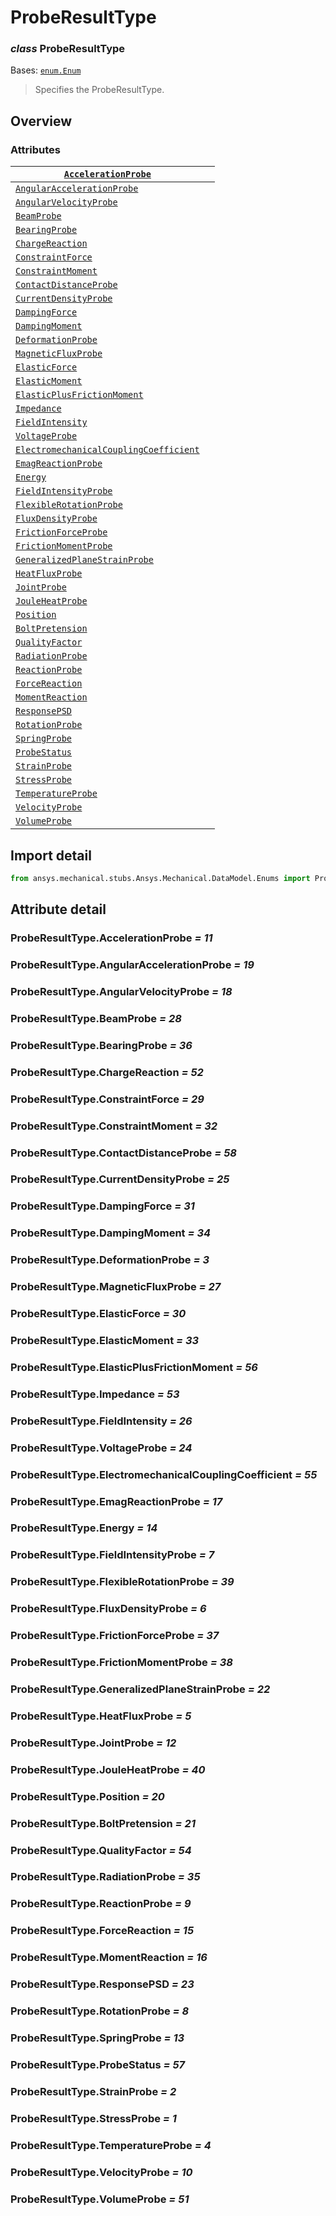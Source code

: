 <a id="proberesulttype"></a>

# ProbeResultType

<a id="ProbeResultType"></a>

### *class* ProbeResultType

Bases: [`enum.Enum`](https://docs.python.org/3/library/enum.html#enum.Enum)

> Specifies the ProbeResultType.

> <!-- !! processed by numpydoc !! -->

<a id="overview"></a>

## Overview

### Attributes

| [`AccelerationProbe`](../../../ACT/Automation/Mechanical/Results/ProbeResults/AccelerationProbe.md#AccelerationProbe)                                                          |    |
|--------------------------------------------------------------------------------------------------------------------------------------------------------------------------------|----|
| [`AngularAccelerationProbe`](../../../ACT/Automation/Mechanical/Results/ProbeResults/AngularAccelerationProbe.md#AngularAccelerationProbe)                                     |    |
| [`AngularVelocityProbe`](../../../ACT/Automation/Mechanical/Results/ProbeResults/AngularVelocityProbe.md#AngularVelocityProbe)                                                 |    |
| [`BeamProbe`](../../../ACT/Automation/Mechanical/Results/ProbeResults/BeamProbe.md#BeamProbe)                                                                                  |    |
| [`BearingProbe`](../../../ACT/Automation/Mechanical/Results/ProbeResults/BearingProbe.md#BearingProbe)                                                                         |    |
| [`ChargeReaction`](#ProbeResultType.ChargeReaction)                                                                                                                            |    |
| [`ConstraintForce`](#ProbeResultType.ConstraintForce)                                                                                                                          |    |
| [`ConstraintMoment`](#ProbeResultType.ConstraintMoment)                                                                                                                        |    |
| [`ContactDistanceProbe`](../../../ACT/Automation/Mechanical/Results/ProbeResults/ContactDistanceProbe.md#ContactDistanceProbe)                                                 |    |
| [`CurrentDensityProbe`](../../../ACT/Automation/Mechanical/Results/ProbeResults/CurrentDensityProbe.md#CurrentDensityProbe)                                                    |    |
| [`DampingForce`](#ProbeResultType.DampingForce)                                                                                                                                |    |
| [`DampingMoment`](#ProbeResultType.DampingMoment)                                                                                                                              |    |
| [`DeformationProbe`](../../../ACT/Automation/Mechanical/Results/ProbeResults/DeformationProbe.md#DeformationProbe)                                                             |    |
| [`MagneticFluxProbe`](../../../ACT/Automation/Mechanical/Results/ProbeResults/MagneticFluxProbe.md#MagneticFluxProbe)                                                          |    |
| [`ElasticForce`](#ProbeResultType.ElasticForce)                                                                                                                                |    |
| [`ElasticMoment`](#ProbeResultType.ElasticMoment)                                                                                                                              |    |
| [`ElasticPlusFrictionMoment`](#ProbeResultType.ElasticPlusFrictionMoment)                                                                                                      |    |
| [`Impedance`](#ProbeResultType.Impedance)                                                                                                                                      |    |
| [`FieldIntensity`](#ProbeResultType.FieldIntensity)                                                                                                                            |    |
| [`VoltageProbe`](#ProbeResultType.VoltageProbe)                                                                                                                                |    |
| [`ElectromechanicalCouplingCoefficient`](../../../ACT/Automation/Mechanical/Results/ProbeResults/ElectromechanicalCouplingCoefficient.md#ElectromechanicalCouplingCoefficient) |    |
| [`EmagReactionProbe`](../../../ACT/Automation/Mechanical/Results/ProbeResults/EmagReactionProbe.md#EmagReactionProbe)                                                          |    |
| [`Energy`](#ProbeResultType.Energy)                                                                                                                                            |    |
| [`FieldIntensityProbe`](../../../ACT/Automation/Mechanical/Results/ProbeResults/FieldIntensityProbe.md#FieldIntensityProbe)                                                    |    |
| [`FlexibleRotationProbe`](../../../ACT/Automation/Mechanical/Results/ProbeResults/FlexibleRotationProbe.md#FlexibleRotationProbe)                                              |    |
| [`FluxDensityProbe`](../../../ACT/Automation/Mechanical/Results/ProbeResults/FluxDensityProbe.md#FluxDensityProbe)                                                             |    |
| [`FrictionForceProbe`](#ProbeResultType.FrictionForceProbe)                                                                                                                    |    |
| [`FrictionMomentProbe`](#ProbeResultType.FrictionMomentProbe)                                                                                                                  |    |
| [`GeneralizedPlaneStrainProbe`](../../../ACT/Automation/Mechanical/Results/ProbeResults/GeneralizedPlaneStrainProbe.md#GeneralizedPlaneStrainProbe)                            |    |
| [`HeatFluxProbe`](../../../ACT/Automation/Mechanical/Results/ProbeResults/HeatFluxProbe.md#HeatFluxProbe)                                                                      |    |
| [`JointProbe`](../../../ACT/Automation/Mechanical/Results/ProbeResults/JointProbe.md#JointProbe)                                                                               |    |
| [`JouleHeatProbe`](../../../ACT/Automation/Mechanical/Results/ProbeResults/JouleHeatProbe.md#JouleHeatProbe)                                                                   |    |
| [`Position`](../../../ACT/Automation/Mechanical/Results/ProbeResults/Position.md#Position)                                                                                     |    |
| [`BoltPretension`](../../../ACT/Automation/Mechanical/BoundaryConditions/BoltPretension.md#BoltPretension)                                                                     |    |
| [`QualityFactor`](../../../ACT/Automation/Mechanical/Results/ProbeResults/QualityFactor.md#QualityFactor)                                                                      |    |
| [`RadiationProbe`](../../../ACT/Automation/Mechanical/Results/ProbeResults/RadiationProbe.md#RadiationProbe)                                                                   |    |
| [`ReactionProbe`](../../../ACT/Automation/Mechanical/Results/ProbeResults/ReactionProbe.md#ReactionProbe)                                                                      |    |
| [`ForceReaction`](../../../ACT/Automation/Mechanical/Results/ProbeResults/ForceReaction.md#ForceReaction)                                                                      |    |
| [`MomentReaction`](../../../ACT/Automation/Mechanical/Results/ProbeResults/MomentReaction.md#MomentReaction)                                                                   |    |
| [`ResponsePSD`](../../../ACT/Automation/Mechanical/Results/ProbeResults/ResponsePSD.md#ResponsePSD)                                                                            |    |
| [`RotationProbe`](../../../ACT/Automation/Mechanical/Results/ProbeResults/RotationProbe.md#RotationProbe)                                                                      |    |
| [`SpringProbe`](../../../ACT/Automation/Mechanical/Results/ProbeResults/SpringProbe.md#SpringProbe)                                                                            |    |
| [`ProbeStatus`](#ProbeResultType.ProbeStatus)                                                                                                                                  |    |
| [`StrainProbe`](../../../ACT/Automation/Mechanical/Results/ProbeResults/StrainProbe.md#StrainProbe)                                                                            |    |
| [`StressProbe`](../../../ACT/Automation/Mechanical/Results/ProbeResults/StressProbe.md#StressProbe)                                                                            |    |
| [`TemperatureProbe`](../../../ACT/Automation/Mechanical/Results/ProbeResults/TemperatureProbe.md#TemperatureProbe)                                                             |    |
| [`VelocityProbe`](../../../ACT/Automation/Mechanical/Results/ProbeResults/VelocityProbe.md#VelocityProbe)                                                                      |    |
| [`VolumeProbe`](../../../ACT/Automation/Mechanical/Results/ProbeResults/VolumeProbe.md#VolumeProbe)                                                                            |    |

<a id="import-detail"></a>

## Import detail

```python
from ansys.mechanical.stubs.Ansys.Mechanical.DataModel.Enums import ProbeResultType
```

<a id="attribute-detail"></a>

## Attribute detail

<a id="ProbeResultType.AccelerationProbe"></a>

### ProbeResultType.AccelerationProbe *= 11*

<a id="ProbeResultType.AngularAccelerationProbe"></a>

### ProbeResultType.AngularAccelerationProbe *= 19*

<a id="ProbeResultType.AngularVelocityProbe"></a>

### ProbeResultType.AngularVelocityProbe *= 18*

<a id="ProbeResultType.BeamProbe"></a>

### ProbeResultType.BeamProbe *= 28*

<a id="ProbeResultType.BearingProbe"></a>

### ProbeResultType.BearingProbe *= 36*

<a id="ProbeResultType.ChargeReaction"></a>

### ProbeResultType.ChargeReaction *= 52*

<a id="ProbeResultType.ConstraintForce"></a>

### ProbeResultType.ConstraintForce *= 29*

<a id="ProbeResultType.ConstraintMoment"></a>

### ProbeResultType.ConstraintMoment *= 32*

<a id="ProbeResultType.ContactDistanceProbe"></a>

### ProbeResultType.ContactDistanceProbe *= 58*

<a id="ProbeResultType.CurrentDensityProbe"></a>

### ProbeResultType.CurrentDensityProbe *= 25*

<a id="ProbeResultType.DampingForce"></a>

### ProbeResultType.DampingForce *= 31*

<a id="ProbeResultType.DampingMoment"></a>

### ProbeResultType.DampingMoment *= 34*

<a id="ProbeResultType.DeformationProbe"></a>

### ProbeResultType.DeformationProbe *= 3*

<a id="ProbeResultType.MagneticFluxProbe"></a>

### ProbeResultType.MagneticFluxProbe *= 27*

<a id="ProbeResultType.ElasticForce"></a>

### ProbeResultType.ElasticForce *= 30*

<a id="ProbeResultType.ElasticMoment"></a>

### ProbeResultType.ElasticMoment *= 33*

<a id="ProbeResultType.ElasticPlusFrictionMoment"></a>

### ProbeResultType.ElasticPlusFrictionMoment *= 56*

<a id="ProbeResultType.Impedance"></a>

### ProbeResultType.Impedance *= 53*

<a id="ProbeResultType.FieldIntensity"></a>

### ProbeResultType.FieldIntensity *= 26*

<a id="ProbeResultType.VoltageProbe"></a>

### ProbeResultType.VoltageProbe *= 24*

<a id="ProbeResultType.ElectromechanicalCouplingCoefficient"></a>

### ProbeResultType.ElectromechanicalCouplingCoefficient *= 55*

<a id="ProbeResultType.EmagReactionProbe"></a>

### ProbeResultType.EmagReactionProbe *= 17*

<a id="ProbeResultType.Energy"></a>

### ProbeResultType.Energy *= 14*

<a id="ProbeResultType.FieldIntensityProbe"></a>

### ProbeResultType.FieldIntensityProbe *= 7*

<a id="ProbeResultType.FlexibleRotationProbe"></a>

### ProbeResultType.FlexibleRotationProbe *= 39*

<a id="ProbeResultType.FluxDensityProbe"></a>

### ProbeResultType.FluxDensityProbe *= 6*

<a id="ProbeResultType.FrictionForceProbe"></a>

### ProbeResultType.FrictionForceProbe *= 37*

<a id="ProbeResultType.FrictionMomentProbe"></a>

### ProbeResultType.FrictionMomentProbe *= 38*

<a id="ProbeResultType.GeneralizedPlaneStrainProbe"></a>

### ProbeResultType.GeneralizedPlaneStrainProbe *= 22*

<a id="ProbeResultType.HeatFluxProbe"></a>

### ProbeResultType.HeatFluxProbe *= 5*

<a id="ProbeResultType.JointProbe"></a>

### ProbeResultType.JointProbe *= 12*

<a id="ProbeResultType.JouleHeatProbe"></a>

### ProbeResultType.JouleHeatProbe *= 40*

<a id="ProbeResultType.Position"></a>

### ProbeResultType.Position *= 20*

<a id="ProbeResultType.BoltPretension"></a>

### ProbeResultType.BoltPretension *= 21*

<a id="ProbeResultType.QualityFactor"></a>

### ProbeResultType.QualityFactor *= 54*

<a id="ProbeResultType.RadiationProbe"></a>

### ProbeResultType.RadiationProbe *= 35*

<a id="ProbeResultType.ReactionProbe"></a>

### ProbeResultType.ReactionProbe *= 9*

<a id="ProbeResultType.ForceReaction"></a>

### ProbeResultType.ForceReaction *= 15*

<a id="ProbeResultType.MomentReaction"></a>

### ProbeResultType.MomentReaction *= 16*

<a id="ProbeResultType.ResponsePSD"></a>

### ProbeResultType.ResponsePSD *= 23*

<a id="ProbeResultType.RotationProbe"></a>

### ProbeResultType.RotationProbe *= 8*

<a id="ProbeResultType.SpringProbe"></a>

### ProbeResultType.SpringProbe *= 13*

<a id="ProbeResultType.ProbeStatus"></a>

### ProbeResultType.ProbeStatus *= 57*

<a id="ProbeResultType.StrainProbe"></a>

### ProbeResultType.StrainProbe *= 2*

<a id="ProbeResultType.StressProbe"></a>

### ProbeResultType.StressProbe *= 1*

<a id="ProbeResultType.TemperatureProbe"></a>

### ProbeResultType.TemperatureProbe *= 4*

<a id="ProbeResultType.VelocityProbe"></a>

### ProbeResultType.VelocityProbe *= 10*

<a id="ProbeResultType.VolumeProbe"></a>

### ProbeResultType.VolumeProbe *= 51*
